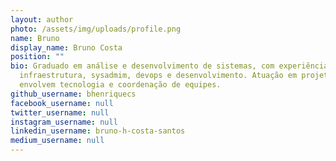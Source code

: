 ```yaml
---
layout: author
photo: /assets/img/uploads/profile.png
name: Bruno
display_name: Bruno Costa
position: ""
bio: Graduado em análise e desenvolvimento de sistemas, com experiência em
  infraestrutura, sysadmim, devops e desenvolvimento. Atuação em projetos que
  envolvem tecnologia e coordenação de equipes.
github_username: bhenriquecs
facebook_username: null
twitter_username: null
instagram_username: null
linkedin_username: bruno-h-costa-santos
medium_username: null
---
```

